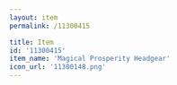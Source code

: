 ```yaml
---
layout: item
permalink: /11300415

title: Item
id: '11300415'
item_name: 'Magical Prosperity Headgear'
icon_url: '11300148.png'
---
```

